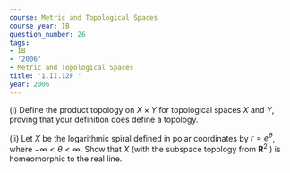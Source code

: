 ```yaml
---
course: Metric and Topological Spaces
course_year: IB
question_number: 26
tags:
- IB
- '2006'
- Metric and Topological Spaces
title: '1.II.12F '
year: 2006
---
```



(i) Define the product topology on $X \times Y$ for topological spaces $X$ and $Y$, proving that your definition does define a topology.

(ii) Let $X$ be the logarithmic spiral defined in polar coordinates by $r=e^{\theta}$, where $-\infty<\theta<\infty$. Show that $X$ (with the subspace topology from $\mathbf{R}^{2}$ ) is homeomorphic to the real line.